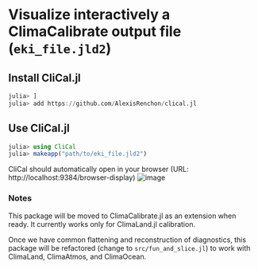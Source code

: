# Visualize interactively a ClimaCalibrate output file (`eki_file.jld2`)

## Install CliCal.jl

```julia
julia> ]
julia> add https://github.com/AlexisRenchon/clical.jl
```

## Use CliCal.jl

```julia
julia> using CliCal
julia> makeapp("path/to/eki_file.jld2")
```

CliCal should automatically open in your browser (URL: http://localhost:9384/browser-display)
![image](https://github.com/user-attachments/assets/3fefb111-e9a2-4cec-ac65-3973dcca4f0e)

### Notes

This package will be moved to ClimaCalibrate.jl as an extension when ready.
It currently works only for ClimaLand.jl calibration.

Once we have common flattening and reconstruction of diagnostics, this package
will be refactored (change to `src/fun_and_slice.jl`) to work with
ClimaLand, ClimaAtmos, and ClimaOcean.
